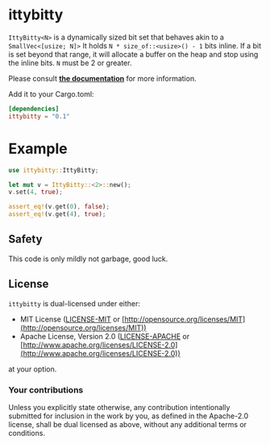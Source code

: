 # ittybitty

`IttyBitty<N>` is a dynamically sized bit set that behaves akin to a `SmallVec<[usize; N]>`
It holds `N * size_of::<usize>() - 1` bits inline. If a bit is set beyond that range, it will
allocate a buffer on the heap and stop using the inline bits. `N` must be 2 or greater.

Please consult [**the documentation**](https://docs.rs/ittybitty) for more information.

Add it to your Cargo.toml:

```toml
[dependencies]
ittybitty = "0.1"
```

# Example

```rs
use ittybitty::IttyBitty;

let mut v = IttyBitty::<2>::new();
v.set(4, true);

assert_eq!(v.get(0), false);
assert_eq!(v.get(4), true);
```

## Safety

This code is only mildly not garbage, good luck.

## License

`ittybitty` is dual-licensed under either:

* MIT License ([LICENSE-MIT](LICENSE-MIT) or [http://opensource.org/licenses/MIT](http://opensource.org/licenses/MIT))
* Apache License, Version 2.0 ([LICENSE-APACHE](LICENSE-APACHE) or [http://www.apache.org/licenses/LICENSE-2.0](http://www.apache.org/licenses/LICENSE-2.0))

at your option.

### Your contributions

Unless you explicitly state otherwise,
any contribution intentionally submitted for inclusion in the work by you,
as defined in the Apache-2.0 license,
shall be dual licensed as above,
without any additional terms or conditions.